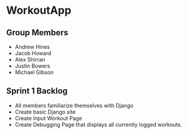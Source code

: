 # WorkoutApp
## Group Members
* Andrew Hines
* Jacob Howard
* Alex Shirran
* Justin Bowers
* Michael Gibson


## Sprint 1 Backlog
* All members familiarize themselves with Django
* Create basic Django site
* Create Input Workout Page
* Create Debugging Page that displays all currently logged workouts.



